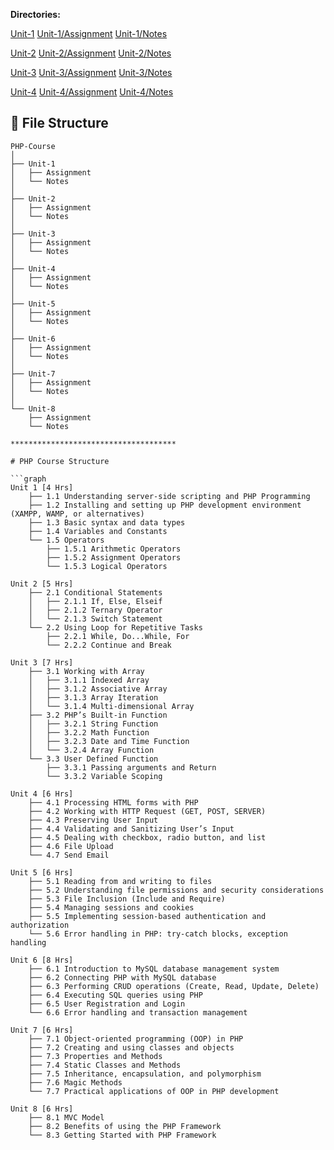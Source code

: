 
**Directories:**

[Unit-1](Unit-1)
    [Unit-1/Assignment](Unit-1/Assignment/assignment-1.md)
    [Unit-1/Notes](Unit-1/Notes/Notes.md)

[Unit-2](Unit-2)
    [Unit-2/Assignment](Unit-2/Assignment/assignment-2.md)
    [Unit-2/Notes](Unit-2/Notes/Notes.md)

[Unit-3](Unit-3)
    [Unit-3/Assignment](Unit-3/Assignment/assignment-3.md)
    [Unit-3/Notes](Unit-3/Notes/Notes.md)

[Unit-4](Unit-4)
    [Unit-4/Assignment](Unit-4/Assignment/assignment-4.md)
    [Unit-4/Notes](Unit-4/Notes/Notes.md)


## 📁 File Structure

```plaintext
PHP-Course
│
├── Unit-1 
│   ├── Assignment 
│   └── Notes
│
├── Unit-2
│   ├── Assignment
│   └── Notes
│
├── Unit-3
│   ├── Assignment
│   └── Notes
│
├── Unit-4
│   ├── Assignment
│   └── Notes
│
├── Unit-5
│   ├── Assignment
│   └── Notes
│
├── Unit-6
│   ├── Assignment
│   └── Notes
│
├── Unit-7
│   ├── Assignment
│   └── Notes
│
└── Unit-8
    ├── Assignment
    └── Notes

*************************************

# PHP Course Structure

```graph
Unit 1 [4 Hrs]
    ├── 1.1 Understanding server-side scripting and PHP Programming
    ├── 1.2 Installing and setting up PHP development environment (XAMPP, WAMP, or alternatives)
    ├── 1.3 Basic syntax and data types
    ├── 1.4 Variables and Constants
    └── 1.5 Operators
        ├── 1.5.1 Arithmetic Operators
        ├── 1.5.2 Assignment Operators
        └── 1.5.3 Logical Operators

Unit 2 [5 Hrs]
    ├── 2.1 Conditional Statements
    │   ├── 2.1.1 If, Else, Elseif
    │   ├── 2.1.2 Ternary Operator
    │   └── 2.1.3 Switch Statement
    └── 2.2 Using Loop for Repetitive Tasks
        ├── 2.2.1 While, Do...While, For
        └── 2.2.2 Continue and Break

Unit 3 [7 Hrs]
    ├── 3.1 Working with Array
    │   ├── 3.1.1 Indexed Array
    │   ├── 3.1.2 Associative Array
    │   ├── 3.1.3 Array Iteration
    │   └── 3.1.4 Multi-dimensional Array
    ├── 3.2 PHP’s Built-in Function
    │   ├── 3.2.1 String Function
    │   ├── 3.2.2 Math Function
    │   ├── 3.2.3 Date and Time Function
    │   └── 3.2.4 Array Function
    └── 3.3 User Defined Function
        ├── 3.3.1 Passing arguments and Return
        └── 3.3.2 Variable Scoping

Unit 4 [6 Hrs]
    ├── 4.1 Processing HTML forms with PHP
    ├── 4.2 Working with HTTP Request (GET, POST, SERVER)
    ├── 4.3 Preserving User Input
    ├── 4.4 Validating and Sanitizing User’s Input
    ├── 4.5 Dealing with checkbox, radio button, and list
    ├── 4.6 File Upload
    └── 4.7 Send Email

Unit 5 [6 Hrs]
    ├── 5.1 Reading from and writing to files
    ├── 5.2 Understanding file permissions and security considerations
    ├── 5.3 File Inclusion (Include and Require)
    ├── 5.4 Managing sessions and cookies
    ├── 5.5 Implementing session-based authentication and authorization
    └── 5.6 Error handling in PHP: try-catch blocks, exception handling

Unit 6 [8 Hrs]
    ├── 6.1 Introduction to MySQL database management system
    ├── 6.2 Connecting PHP with MySQL database
    ├── 6.3 Performing CRUD operations (Create, Read, Update, Delete)
    ├── 6.4 Executing SQL queries using PHP
    ├── 6.5 User Registration and Login
    └── 6.6 Error handling and transaction management

Unit 7 [6 Hrs]
    ├── 7.1 Object-oriented programming (OOP) in PHP
    ├── 7.2 Creating and using classes and objects
    ├── 7.3 Properties and Methods
    ├── 7.4 Static Classes and Methods
    ├── 7.5 Inheritance, encapsulation, and polymorphism
    ├── 7.6 Magic Methods
    └── 7.7 Practical applications of OOP in PHP development

Unit 8 [6 Hrs]
    ├── 8.1 MVC Model
    ├── 8.2 Benefits of using the PHP Framework
    └── 8.3 Getting Started with PHP Framework
```